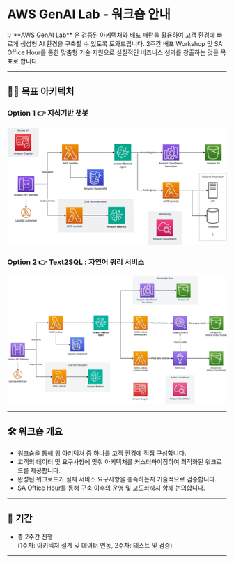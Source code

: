 
# AWS GenAI Lab - 워크숍 안내

<aside>
💡 **AWS GenAI Lab** 은 검증된 아키텍처와 배포 패턴을 활용하여 고객 환경에 빠르게 생성형 AI 환경을 구축할 수 있도록 도와드립니다.  
2주간 배포 Workshop 및 SA Office Hour를 통한 맞춤형 기술 지원으로 실질적인 비즈니스 성과를 창출하는 것을 목표로 합니다.
</aside>

---

## 🧑‍🎓 목표 아키텍처

### Option 1 👉 지식기반 챗봇

![지식기반 챗봇 아키텍처](knowledgebasechat.png)

### Option 2 👉 Text2SQL : 자연어 쿼리 서비스

![Text2SQL 아키텍처](text2sql.png)

---

## 🛠️ 워크숍 개요

- 워크숍을 통해 위 아키텍처 중 하나를 고객 환경에 직접 구성합니다.
- 고객의 데이터 및 요구사항에 맞춰 아키텍처를 커스터마이징하여 최적화된 워크로드를 제공합니다.
- 완성된 워크로드가 실제 서비스 요구사항을 충족하는지 기술적으로 검증합니다.
- SA Office Hour를 통해 구축 이후의 운영 및 고도화까지 함께 논의합니다.

---

## 📅 기간

- 총 2주간 진행  
  (1주차: 아키텍처 설계 및 데이터 연동, 2주차: 테스트 및 검증)

---


